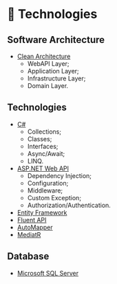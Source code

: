# :page_with_curl: Technologies

## Software Architecture

- [Clean Architecture](https://www.c-sharpcorner.com/article/introduction-to-clean-architecture-and-implementation-with-asp-net-core/#:~:text=Clean%20Architecture%20is%20a%20software,written%20without%20any%20direct%20dependencies.)
  - WebAPI Layer;
  - Application Layer;
  - Infrastructure Layer;
  - Domain Layer.

## Technologies

- [C#](https://docs.microsoft.com/en-us/dotnet/csharp/whats-new/csharp-10)
  - Collections;
  - Classes;
  - Interfaces;
  - Async/Await;
  - LINQ.
- [ASP.NET Web API](https://docs.microsoft.com/en-us/aspnet/web-api/)
  - Dependency Injection;
  - Configuration;
  - Middleware;
  - Custom Exception;
  - Authorization/Authentication.
- [Entity Framework](https://docs.microsoft.com/en-us/ef/ef6/)
- [Fluent API](https://www.entityframeworktutorial.net/efcore/fluent-api-in-entity-framework-core.aspx)
- [AutoMapper](https://docs.automapper.org/en/stable/Getting-started.html)
- [MediatR](https://github.com/jbogard/MediatR)

## Database

- [Microsoft SQL Server](https://docs.microsoft.com/en-us/sql/?view=sql-server-ver16)